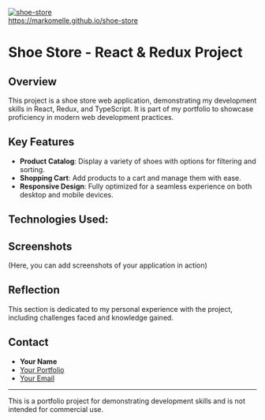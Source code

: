 [![shoe-store](https://github.com/MarkoMelle/shoe-store/actions/workflows/main.yml/badge.svg)](https://github.com/MarkoMelle/shoe-store/actions/workflows/main.yml)  
https://markomelle.github.io/shoe-store
# Shoe Store - React & Redux Project

## Overview

This project is a shoe store web application, demonstrating my development skills in React, Redux, and TypeScript. It is part of my portfolio to showcase proficiency in modern web development practices.

## Key Features

- **Product Catalog**: Display a variety of shoes with options for filtering and sorting.
- **Shopping Cart**: Add products to a cart and manage them with ease.
- **Responsive Design**: Fully optimized for a seamless experience on both desktop and mobile devices.

## Technologies Used:

## Screenshots

(Here, you can add screenshots of your application in action)

## Reflection

This section is dedicated to my personal experience with the project, including challenges faced and knowledge gained.

## Contact

- **Your Name**
- [Your Portfolio](#)
- [Your Email](#)

---

This is a portfolio project for demonstrating development skills and is not intended for commercial use.

